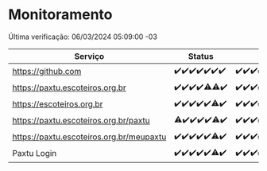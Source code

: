 # Monitoramento

Última verificação: 06/03/2024 05:09:00 -03

|Serviço|Status|Últimas 24h|
|---|---|---|
|https://github.com|<span title="2024-02-28: OK=24">✔️</span><span title="2024-02-29: OK=24">✔️</span><span title="2024-03-01: OK=24">✔️</span><span title="2024-03-02: OK=24">✔️</span><span title="2024-03-03: OK=24">✔️</span><span title="2024-03-04: OK=22">✔️</span><span title="2024-03-05: OK=8">✔️</span>|<span title="05/03/2024 05:09:00 -03 : 200">✔️</span><span title="05/03/2024 06:06:00 -03 : 200">✔️</span><span title="05/03/2024 07:07:00 -03 : 200">✔️</span><span title="05/03/2024 08:06:00 -03 : 200">✔️</span><span title="05/03/2024 09:10:00 -03 : 200">✔️</span><span title="05/03/2024 10:05:00 -03 : 200">✔️</span><span title="05/03/2024 11:04:00 -03 : 200">✔️</span><span title="05/03/2024 12:05:00 -03 : 200">✔️</span><span title="05/03/2024 13:07:00 -03 : 200">✔️</span><span title="05/03/2024 14:07:00 -03 : 200">✔️</span><span title="05/03/2024 15:07:00 -03 : 200">✔️</span><span title="05/03/2024 16:03:00 -03 : 200">✔️</span><span title="05/03/2024 17:06:00 -03 : 200">✔️</span><span title="05/03/2024 18:06:00 -03 : 200">✔️</span><span title="05/03/2024 19:04:00 -03 : 200">✔️</span><span title="05/03/2024 20:04:00 -03 : 200">✔️</span><span title="05/03/2024 21:29:00 -03 : 200">✔️</span><span title="05/03/2024 22:38:00 -03 : 200">✔️</span><span title="05/03/2024 23:12:00 -03 : 200">✔️</span><span title="06/03/2024 00:06:00 -03 : 200">✔️</span><span title="06/03/2024 01:07:00 -03 : 200">✔️</span><span title="06/03/2024 02:05:00 -03 : 200">✔️</span><span title="06/03/2024 03:09:00 -03 : 200">✔️</span><span title="06/03/2024 04:05:00 -03 : 200">✔️</span><span title="06/03/2024 05:09:00 -03 : 200">✔️</span>|
|https://paxtu.escoteiros.org.br|<span title="2024-02-28: OK=24">✔️</span><span title="2024-02-29: OK=24">✔️</span><span title="2024-03-01: OK=24">✔️</span><span title="2024-03-02: OK=24">✔️</span><span title="2024-03-03: OK=23, Falhas=1">⚠️</span><span title="2024-03-04: OK=21, Falhas=1">⚠️</span><span title="2024-03-05: OK=8">✔️</span>|<span title="05/03/2024 05:09:00 -03 : 200">✔️</span><span title="05/03/2024 06:06:00 -03 : 200">✔️</span><span title="05/03/2024 07:07:00 -03 : 200">✔️</span><span title="05/03/2024 08:06:00 -03 : 200">✔️</span><span title="05/03/2024 09:11:00 -03 : 200">✔️</span><span title="05/03/2024 10:05:00 -03 : 0">❌</span><span title="05/03/2024 11:04:00 -03 : 200">✔️</span><span title="05/03/2024 12:05:00 -03 : 200">✔️</span><span title="05/03/2024 13:07:00 -03 : 200">✔️</span><span title="05/03/2024 14:07:00 -03 : 200">✔️</span><span title="05/03/2024 15:07:00 -03 : 200">✔️</span><span title="05/03/2024 16:03:00 -03 : 200">✔️</span><span title="05/03/2024 17:06:00 -03 : 200">✔️</span><span title="05/03/2024 18:06:00 -03 : 200">✔️</span><span title="05/03/2024 19:04:00 -03 : 200">✔️</span><span title="05/03/2024 20:04:00 -03 : 200">✔️</span><span title="05/03/2024 21:29:00 -03 : 200">✔️</span><span title="05/03/2024 22:38:00 -03 : 200">✔️</span><span title="05/03/2024 23:12:00 -03 : 200">✔️</span><span title="06/03/2024 00:06:00 -03 : 200">✔️</span><span title="06/03/2024 01:07:00 -03 : 200">✔️</span><span title="06/03/2024 02:05:00 -03 : 200">✔️</span><span title="06/03/2024 03:09:00 -03 : 200">✔️</span><span title="06/03/2024 04:05:00 -03 : 200">✔️</span><span title="06/03/2024 05:09:00 -03 : 200">✔️</span>|
|https://escoteiros.org.br|<span title="2024-02-28: OK=24">✔️</span><span title="2024-02-29: OK=24">✔️</span><span title="2024-03-01: OK=24">✔️</span><span title="2024-03-02: OK=24">✔️</span><span title="2024-03-03: OK=24">✔️</span><span title="2024-03-04: OK=21, Falhas=1">⚠️</span><span title="2024-03-05: OK=8">✔️</span>|<span title="05/03/2024 05:09:00 -03 : 200">✔️</span><span title="05/03/2024 06:06:00 -03 : 200">✔️</span><span title="05/03/2024 07:07:00 -03 : 200">✔️</span><span title="05/03/2024 08:06:00 -03 : 200">✔️</span><span title="05/03/2024 09:11:00 -03 : 200">✔️</span><span title="05/03/2024 10:05:00 -03 : 200">✔️</span><span title="05/03/2024 11:04:00 -03 : 200">✔️</span><span title="05/03/2024 12:05:00 -03 : 200">✔️</span><span title="05/03/2024 13:07:00 -03 : 200">✔️</span><span title="05/03/2024 14:07:00 -03 : 200">✔️</span><span title="05/03/2024 15:07:00 -03 : 200">✔️</span><span title="05/03/2024 16:03:00 -03 : 200">✔️</span><span title="05/03/2024 17:06:00 -03 : 200">✔️</span><span title="05/03/2024 18:06:00 -03 : 200">✔️</span><span title="05/03/2024 19:04:00 -03 : 200">✔️</span><span title="05/03/2024 20:04:00 -03 : 200">✔️</span><span title="05/03/2024 21:29:00 -03 : 200">✔️</span><span title="05/03/2024 22:38:00 -03 : 200">✔️</span><span title="05/03/2024 23:12:00 -03 : 200">✔️</span><span title="06/03/2024 00:06:00 -03 : 200">✔️</span><span title="06/03/2024 01:07:00 -03 : 200">✔️</span><span title="06/03/2024 02:05:00 -03 : 200">✔️</span><span title="06/03/2024 03:09:00 -03 : 200">✔️</span><span title="06/03/2024 04:05:00 -03 : 200">✔️</span><span title="06/03/2024 05:09:00 -03 : 200">✔️</span>|
|https://paxtu.escoteiros.org.br/paxtu|<span title="2024-02-28: OK=23, Falhas=1">⚠️</span><span title="2024-02-29: OK=24">✔️</span><span title="2024-03-01: OK=24">✔️</span><span title="2024-03-02: OK=24">✔️</span><span title="2024-03-03: OK=24">✔️</span><span title="2024-03-04: OK=19, Falhas=3">⚠️</span><span title="2024-03-05: OK=8">✔️</span>|<span title="05/03/2024 05:09:00 -03 : 200">✔️</span><span title="05/03/2024 06:06:00 -03 : 200">✔️</span><span title="05/03/2024 07:07:00 -03 : 200">✔️</span><span title="05/03/2024 08:06:00 -03 : 200">✔️</span><span title="05/03/2024 09:11:00 -03 : 200">✔️</span><span title="05/03/2024 10:05:00 -03 : 0">❌</span><span title="05/03/2024 11:04:00 -03 : 200">✔️</span><span title="05/03/2024 12:05:00 -03 : 200">✔️</span><span title="05/03/2024 13:07:00 -03 : 200">✔️</span><span title="05/03/2024 14:07:00 -03 : 200">✔️</span><span title="05/03/2024 15:07:00 -03 : 200">✔️</span><span title="05/03/2024 16:03:00 -03 : 200">✔️</span><span title="05/03/2024 17:06:00 -03 : 200">✔️</span><span title="05/03/2024 18:06:00 -03 : 200">✔️</span><span title="05/03/2024 19:04:00 -03 : 200">✔️</span><span title="05/03/2024 20:04:00 -03 : 200">✔️</span><span title="05/03/2024 21:29:00 -03 : 200">✔️</span><span title="05/03/2024 22:38:00 -03 : 200">✔️</span><span title="05/03/2024 23:12:00 -03 : 200">✔️</span><span title="06/03/2024 00:06:00 -03 : 200">✔️</span><span title="06/03/2024 01:07:00 -03 : 200">✔️</span><span title="06/03/2024 02:05:00 -03 : 200">✔️</span><span title="06/03/2024 03:09:00 -03 : 200">✔️</span><span title="06/03/2024 04:06:00 -03 : 200">✔️</span><span title="06/03/2024 05:09:00 -03 : 200">✔️</span>|
|https://paxtu.escoteiros.org.br/meupaxtu|<span title="2024-02-28: OK=24">✔️</span><span title="2024-02-29: OK=24">✔️</span><span title="2024-03-01: OK=24">✔️</span><span title="2024-03-02: OK=24">✔️</span><span title="2024-03-03: OK=24">✔️</span><span title="2024-03-04: OK=19, Falhas=3">⚠️</span><span title="2024-03-05: OK=8">✔️</span>|<span title="05/03/2024 05:09:00 -03 : 200">✔️</span><span title="05/03/2024 06:06:00 -03 : 200">✔️</span><span title="05/03/2024 07:07:00 -03 : 200">✔️</span><span title="05/03/2024 08:06:00 -03 : 200">✔️</span><span title="05/03/2024 09:11:00 -03 : 200">✔️</span><span title="05/03/2024 10:05:00 -03 : 0">❌</span><span title="05/03/2024 11:04:00 -03 : 200">✔️</span><span title="05/03/2024 12:05:00 -03 : 200">✔️</span><span title="05/03/2024 13:07:00 -03 : 200">✔️</span><span title="05/03/2024 14:07:00 -03 : 200">✔️</span><span title="05/03/2024 15:07:00 -03 : 200">✔️</span><span title="05/03/2024 16:03:00 -03 : 200">✔️</span><span title="05/03/2024 17:06:00 -03 : 200">✔️</span><span title="05/03/2024 18:06:00 -03 : 200">✔️</span><span title="05/03/2024 19:04:00 -03 : 200">✔️</span><span title="05/03/2024 20:04:00 -03 : 200">✔️</span><span title="05/03/2024 21:29:00 -03 : 200">✔️</span><span title="05/03/2024 22:38:00 -03 : 200">✔️</span><span title="05/03/2024 23:12:00 -03 : 200">✔️</span><span title="06/03/2024 00:06:00 -03 : 200">✔️</span><span title="06/03/2024 01:07:00 -03 : 200">✔️</span><span title="06/03/2024 02:05:00 -03 : 200">✔️</span><span title="06/03/2024 03:09:00 -03 : 200">✔️</span><span title="06/03/2024 04:06:00 -03 : 200">✔️</span><span title="06/03/2024 05:09:00 -03 : 200">✔️</span>|
|Paxtu Login|<span title="2024-02-28: OK=24">✔️</span><span title="2024-02-29: OK=24">✔️</span><span title="2024-03-01: OK=24">✔️</span><span title="2024-03-02: OK=24">✔️</span><span title="2024-03-03: OK=24">✔️</span><span title="2024-03-04: OK=19, Falhas=3">⚠️</span><span title="2024-03-05: OK=8">✔️</span>|<span title="05/03/2024 05:09:00 -03 : 200">✔️</span><span title="05/03/2024 06:06:00 -03 : 200">✔️</span><span title="05/03/2024 07:07:00 -03 : 200">✔️</span><span title="05/03/2024 08:06:00 -03 : 200">✔️</span><span title="05/03/2024 09:11:00 -03 : 200">✔️</span><span title="05/03/2024 10:05:00 -03 : 504">❌</span><span title="05/03/2024 11:04:00 -03 : 200">✔️</span><span title="05/03/2024 12:05:00 -03 : 200">✔️</span><span title="05/03/2024 13:07:00 -03 : 200">✔️</span><span title="05/03/2024 14:07:00 -03 : 200">✔️</span><span title="05/03/2024 15:07:00 -03 : 200">✔️</span><span title="05/03/2024 16:03:00 -03 : 200">✔️</span><span title="05/03/2024 17:06:00 -03 : 200">✔️</span><span title="05/03/2024 18:06:00 -03 : 200">✔️</span><span title="05/03/2024 19:04:00 -03 : 200">✔️</span><span title="05/03/2024 20:04:00 -03 : 200">✔️</span><span title="05/03/2024 21:29:00 -03 : 200">✔️</span><span title="05/03/2024 22:38:00 -03 : 200">✔️</span><span title="05/03/2024 23:12:00 -03 : 200">✔️</span><span title="06/03/2024 00:06:00 -03 : 200">✔️</span><span title="06/03/2024 01:07:00 -03 : 200">✔️</span><span title="06/03/2024 02:05:00 -03 : 200">✔️</span><span title="06/03/2024 03:09:00 -03 : 200">✔️</span><span title="06/03/2024 04:06:00 -03 : 200">✔️</span><span title="06/03/2024 05:09:00 -03 : 200">✔️</span>|
